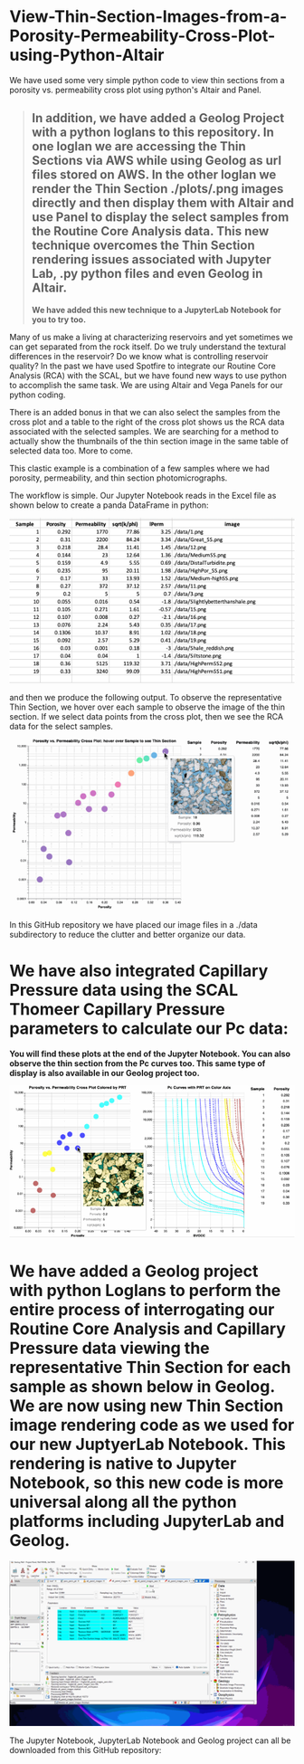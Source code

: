 # View-Thin-Section-Images-from-a-Porosity-Permeability-Cross-Plot-using-Python-Altair
We have used some very simple python code to view thin sections from a porosity vs. permeability cross plot using python's Altair and Panel.

>
>## In addition, we have added a Geolog Project with a python loglans to this repository. In one loglan we are accessing the Thin Sections via AWS while using Geolog as url files stored on AWS. In the other loglan we render the Thin Section ./plots/.png images directly and then display them with Altair and use Panel to display the select samples from the Routine Core Analysis data. This new technique overcomes the Thin Section rendering issues associated with Jupyter Lab, .py python files and even Geolog in Altair.
>
>**We have added this new technique to a JupyterLab Notebook for you to try too.** 

Many of us make a living at characterizing reservoirs and yet sometimes we can get separated from the rock itself. Do we truly understand the textural differences in the reservoir? Do we know what is controlling reservoir quality? In the past we have used Spotfire to integrate our Routine Core Analysis (RCA) with the SCAL, but we have found new ways to use python to accomplish the same task. We are using Altair and Vega Panels for our python coding. 

There is an added bonus in that we can also select the samples from the cross plot and a table to the right of the cross plot shows us the RCA data associated with the selected samples. We are searching for a method to actually show the thumbnails of the thin section image in the same table of selected data too. More to come. 

This clastic example is a combination of a few samples where we had porosity, permeability, and thin section photomicrographs. 

The workflow is simple. Our Jupyter Notebook reads in the Excel file as shown below to create a panda DataFrame in python: 

![Geolog_Image](Excel.png)

and then we produce the following output. To observe the representative Thin Section, we hover over each sample to observe the image of the thin section. If we select data points from the cross plot, then we see the RCA data for the select samples.

![Geolog_Image](sqrt_k_phi.gif)

In this GitHub repository we have placed our image files in a ./data subdirectory to reduce the clutter and better organize our data.

# We have also integrated Capillary Pressure data using the SCAL Thomeer Capillary Pressure parameters to calculate our Pc data:
**You will find these plots at the end of the Jupyter Notebook. You can also observe the thin section from the Pc curves too. This same type of display is also available in our Geolog project too.**

![Geolog_Image](k-phi_with_Pc_ts.gif)

# We have added a Geolog project with python Loglans to perform the entire process of interrogating our Routine Core Analysis and Capillary Pressure data viewing the representative Thin Section for each sample as shown below in Geolog. We are now using new Thin Section image rendering code as we used for our new JuptyerLab Notebook. This rendering is native to Jupyter Notebook, so this new code is more universal along all the python platforms including JupyterLab and Geolog. 

![Geolog_Image](k-phi_with_Pc_ts_Geolog.gif)

The Jupyter Notebook, JupyterLab Notebook and Geolog project can all be downloaded from this GitHub repository:



